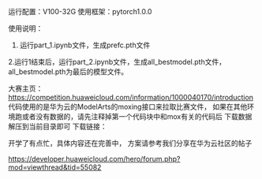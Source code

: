 运行配置：V100-32G 
使用框架：pytorch1.0.0 

使用说明： 
1. 运行part_1.ipynb文件，生成prefc.pth文件 
 
2.运行1结束后，运行part_2.ipynb文件，生成all_bestmodel.pth文件，all_bestmodel.pth为最后的模型文件。 

大赛主页：https://competition.huaweicloud.com/information/1000040170/introduction 
代码使用的是华为云的ModelArts的moxing接口来拉取比赛文件， 
如果在其他环境跑或者没有数据的，请先注释掉第一个代码块中和mox有关的代码后 
下载数据解压到当前目录即可 
下载链接：


开学了有点忙，具体内容还在完善中， 
方案请参考我们分享在华为云社区的帖子 

https://developer.huaweicloud.com/hero/forum.php?mod=viewthread&tid=55082 
